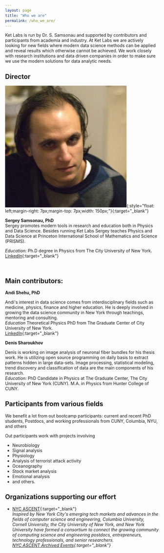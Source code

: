 ```yaml
---
layout: page
title: "Who we are"
permalink: /who_we_are/
---
```


Ket Labs is run by Dr. S. Samsonau and supported by contributors and participants from academia and industry. At Ket Labs we are actively looking for new fields where modern data science methods can be applied and reveal results which otherwise cannot be achieved. We work closely with research institutions and data driven companies in order to make sure we use the modern solutions for data analytic needs.        


## Director

![](/images/Sergey.jpg){:style="float: left;margin-right: 7px;margin-top: 7px;width: 150px;"}{:target="_blank"}

**Sergey Samsonau, PhD**       
Sergey promotes modern tools in research and education both in Physics and Data Science. Besides running Ket Labs Sergey teaches Physics and Data Science at Princeton International School of Mathematics and Science (PRISMS).    

*Education:* Ph.D degree in Physics from The City University of New York.        
[LinkedIn](https://www.linkedin.com/in/ssamsonau){:target="_blank"}

<br />

## Main contributors:     

**Andi Shehu, PhD**     

Andi's interest in data science comes from interdisciplinary fields such as medicine, physics, finance and higher education. He is deeply involved in growing the data science community in New York through teachings, mentoring and consulting.     
*Education* Theoretical Physics PhD from The Graduate Center of City University of New York.   
[LinkedIn](https://www.linkedin.com/in/andi-shehu-phd-63304466){:target="_blank"}


**Denis Sharoukhov**       

Denis is working on image analysis of neuronal fiber bundles for his thesis work. He is utilizing open source programming on daily basis to extract patterns hidden in large data-sets. Image processing, statistical modeling, trend discovery and classification of data are the main components of his research.      
*Education:*  PhD Candidate in Physics at The Graduate Center, The City University of New York (CUNY). M.A. in Physics from Hunter College of CUNY.   

## Participants from various fields
We benefit a lot from out bootcamp participants: current and recent PhD students, Postdocs, and working professionals from CUNY, Columbia, NYU, and others

Out participants work with projects involving

* Neurobiology
* Signal analysis
* Physiology
* Analysis of terrorist attack activity
* Oceanography
* Stock market analysis
* Emotional analysis
* and others.

## Organizations supporting our effort
* [NYC ASCENT](http://www.nycascent.org/){:target="_blank"}    
_Inspired by New York City's emerging tech markets and advances in the fields of computer science and engineering, Columbia University, Cornell University, the City University of New York, and New York University have formed a consortium to connect the growing community of computing science and engineering postdocs, entrepreneurs, technology professionals, and senior researchers._    
*[NYC ASCENT Archived Events](http://www.nycascent.org/#!past-events/crii){:target="_blank"}*